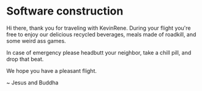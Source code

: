 # Software construction

Hi there, thank you for traveling with KevinRene. During your flight you're free to enjoy our delicious recycled beverages, meals made of roadkill, and some weird ass games.

In case of emergency please headbutt your neighbor, take a chill pill, and drop that beat.

We hope you have a pleasant flight.

~ Jesus and Buddha